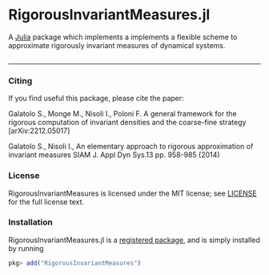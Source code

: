 # RigorousInvariantMeasures.jl

A [Julia](http://julialang.org) package which implements a implements a flexible scheme to approximate rigorously invariant measures of dynamical systems.

```@contents
```

---

### Citing

If you find useful this package, please cite the paper:

Galatolo S., Monge M., Nisoli I., Poloni F.
A general framework for the rigorous computation of invariant densities and the coarse-fine strategy
[arXiv:2212.05017]

Galatolo S., Nisoli I., An elementary approach to rigorous approximation of invariant
measures SIAM J. Appl Dyn Sys.13 pp. 958-985 (2014)


### License

RigorousInvariantMeasures is licensed under the MIT license; see
[LICENSE](https://github.com/JuliaDynamics/RigorousInvariantMeasures.jl/blob/master/LICENSE.md) for the full license text.

### Installation

RigorousInvariantMeasures.jl is a [registered package](http://pkg.julialang.org), and is
simply installed by running

```julia
pkg> add("RigorousInvariantMeasures")
```
